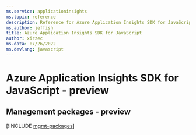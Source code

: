 ```yaml
---
ms.service: applicationinsights
ms.topic: reference
description: Reference for Azure Application Insights SDK for JavaScript
ms.author: jeffish
title: Azure Application Insights SDK for JavaScript
author: xirzec
ms.data: 07/26/2022
ms.devlang: javascript
---
```

# Azure Application Insights SDK for JavaScript - preview

## Management packages - preview
[!INCLUDE [mgmt-packages](application-insights-mgmt-index.md)]